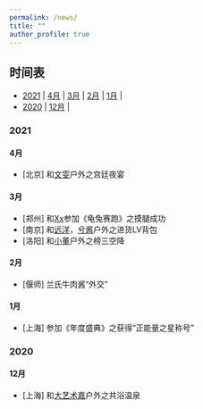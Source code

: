 ```yaml
---
permalink: /news/
title: ""
author_profile: true
---
```


## 时间表

- [ 2021](#head1)
	| [4月](#head2) | [3月](#head3) | [2月](#head4) | [1月](#head5) |
- [ 2020](#head6)
	| [12月](#head7) |

### <span id="head1"> 2021</span>

#### <span id="head2"> 4月</span>
	
* [北京] 和[文雯](https://www.douyu.com/92222)户外之宫廷夜宴

#### <span id="head3"> 3月</span>

* [郑州] 和[Xx](https://www.douyu.com/1402692)参加《龟兔赛跑》之摸腿成功
* [南京] 和[远洋](https://www.douyu.com/37)，[兮酱](https://www.douyu.com/1347617)户外之进货LV背包
* [洛阳] 和[小董](https://www.douyu.com/11118)户外之榜三空降

#### <span id="head4"> 2月</span>

* [偃师] 兰氏牛肉酱“外交”

#### <span id="head5"> 1月</span>

* [上海] 参加《年度盛典》之获得“正能量之星称号”

### <span id="head6"> 2020</span>

#### <span id="head7"> 12月</span>

* [上海] 和[大艺术嘉](https://www.douyu.com/3917746)户外之共浴温泉

